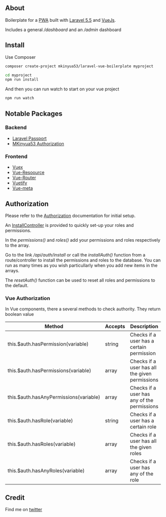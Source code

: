 ## About

Boilerplate for a [PWA](https://web.dev/progressive-web-apps/) built with [Laravel 5.5](https://laravel.com/docs/5.5) and [VueJs](https://vuejs.org/v2/guide).

Includes a general */dashboard* and an */admin* dashboard

## Install
Use Composer
```bash
composer create-project mkinyua53/laravel-vue-boilerplate myproject
```
```bash
cd myproject
npm run install
```
And then you can run watch to start on your vue project
```bash
npm run watch
```

## Notable Packages
### Backend
- [Laravel Passport](https://laravel.com/docs/5.5/passport)
- [MKinyua53 Authorization](https://github.com/MKinyua53/authorization)

### Frontend
- [Vuex](https://vuex.vuejs.org/guide/)
- [Vue-Resoource](https://github.com/pagekit/vue-resource)
- [Vue-Router](https://router.vuejs.org/guide/)
- [Vuetify](https://v1.vuetifyjs.com/en/getting-started/quick-start)
- [Vue-meta](https://vue-meta.nuxtjs.org/guide/)

## Authorization
Please refer to the [Authorization](https://github.com/MKinyua53/authorization) documentation for initial setup.

An [InstallController](app/Http/Controllers/InstallController.php) is provided to quickly set-up your roles and permissions.

In the _permissions()_ and _roles()_ add your permissions and roles respectively to the array.

Go to the link */api/auth/install* or call the _installAuth()_ function from a route/controller to install the permissions and roles to the database. You can run as many times as you wish particullarly when you add new items in the arrays.

The _resetAuth()_ function can be used to reset all roles and permissions to the default.

### Vue Authorization
In Vue components, there a several methods to check authority. They return boolean value

| Method | Accepts | Description |
| --- | --- | ---|
| this.$auth.hasPermission(variable) | string | Checks if a user has a certain permission |
| this.$auth.hasPermissions(variable) | array | Checks if a user has all the given permissions |
| this.$auth.hasAnyPermissions(variable) | array | Checks if a user has any of the permissions |
| this.$auth.hasRole(variable) | string | Checks if a user has a certain role |
| this.$auth.hasRoles(variable) | array | Checks if a user has all the given roles |
| this.$auth.hasAnyRoles(variable) | array | Checks if a user has any of the role |


## Credit
Find me on [twitter](https://twitter.com/mkinyua53)
